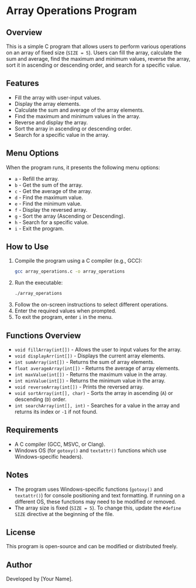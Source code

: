 # Array Operations Program

## Overview
This is a simple C program that allows users to perform various operations on an array of fixed size (`SIZE = 5`). Users can fill the array, calculate the sum and average, find the maximum and minimum values, reverse the array, sort it in ascending or descending order, and search for a specific value.

## Features
- Fill the array with user-input values.
- Display the array elements.
- Calculate the sum and average of the array elements.
- Find the maximum and minimum values in the array.
- Reverse and display the array.
- Sort the array in ascending or descending order.
- Search for a specific value in the array.

## Menu Options
When the program runs, it presents the following menu options:

- `a` - Refill the array.
- `b` - Get the sum of the array.
- `c` - Get the average of the array.
- `d` - Find the maximum value.
- `e` - Find the minimum value.
- `f` - Display the reversed array.
- `g` - Sort the array (Ascending or Descending).
- `h` - Search for a specific value.
- `i` - Exit the program.

## How to Use
1. Compile the program using a C compiler (e.g., GCC):
   ```sh
   gcc array_operations.c -o array_operations
   ```
2. Run the executable:
   ```sh
   ./array_operations
   ```
3. Follow the on-screen instructions to select different operations.
4. Enter the required values when prompted.
5. To exit the program, enter `i` in the menu.

## Functions Overview
- `void fillArray(int[])` - Allows the user to input values for the array.
- `void displayArr(int[])` - Displays the current array elements.
- `int sumArray(int[])` - Returns the sum of array elements.
- `float averageArray(int[])` - Returns the average of array elements.
- `int maxValue(int[])` - Returns the maximum value in the array.
- `int minValue(int[])` - Returns the minimum value in the array.
- `void reverseArray(int[])` - Prints the reversed array.
- `void sortArray(int[], char)` - Sorts the array in ascending (`A`) or descending (`D`) order.
- `int searchArray(int[], int)` - Searches for a value in the array and returns its index or `-1` if not found.

## Requirements
- A C compiler (GCC, MSVC, or Clang).
- Windows OS (for `gotoxy()` and `textattr()` functions which use Windows-specific headers).

## Notes
- The program uses Windows-specific functions (`gotoxy()` and `textattr()`) for console positioning and text formatting. If running on a different OS, these functions may need to be modified or removed.
- The array size is fixed (`SIZE = 5`). To change this, update the `#define SIZE` directive at the beginning of the file.

## License
This program is open-source and can be modified or distributed freely.

## Author
Developed by [Your Name].

